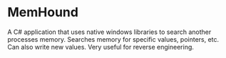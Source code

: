 # MemHound

A C# application that uses native windows libraries to search another processes memory. Searches memory for specific values, pointers, etc. Can also write new values. Very useful for reverse engineering.